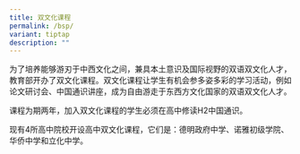 ```yaml
---
title: 双文化课程
permalink: /bsp/
variant: tiptap
description: ""
---
```

<p>为了培养能够游刃于中西文化之间，兼具本土意识及国际视野的双语双文化人才，教育部开办了双文化课程。双文化课程让学生有机会参多姿多彩的学习活动，例如论文研讨会、中国通识讲座，成为自由游走于东西方文化国家的双语双文化人才。</p>
<p>课程为期两年，加入双文化课程的学生必须在高中修读H2中国通识。</p>
<p>现有4所高中院校开设高中双文化课程，它们是：德明政府中学、诺雅初级学院、华侨中学和立化中学。</p>